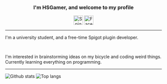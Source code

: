 <h3 align="center">I'm HSGamer, and welcome to my profile</h3>
<p align="center">
  <a href="https://www.spigotmc.org/members/248240/"><img src="http://files.md-5.net/minecon/favicon-small.png" alt="Spigot" width="30px" height="30px"></a>&nbsp<a href="https://www.facebook.com/huynhquang.tien.33/"><img src="https://www.flaticon.com/svg/static/icons/svg/20/20673.svg" alt="Facebook" width="30px" height="30px"></a>
</p>
<hr>
<p>I'm a university student, and a free-time Spigot plugin developer.</p>
<br>
<p>I'm interested in brainstorming ideas on my bicycle and coding weird things. Currently learning everything on programming.</p>
<hr>


![Github stats](https://github-readme-stats.vercel.app/api?username=hsgamer&hide=issues&count_private=true&hide_border=true)
![Top langs](https://github-readme-stats.vercel.app/api/top-langs/?username=hsgamer&layout=compact&hide=ruby&langs_count=8&card_width=300&hide_border=true)
